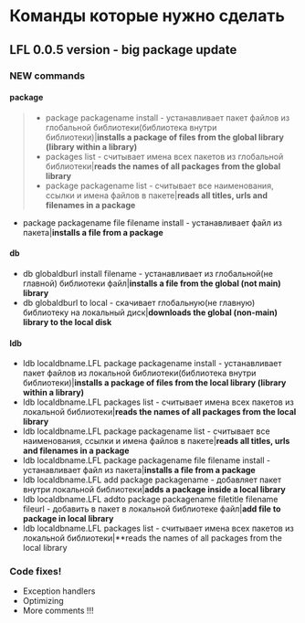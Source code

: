 # Команды которые нужно сделать

## LFL 0.0.5 version - big package update
### NEW commands

#### package

> * package packagename install - устанавливает пакет файлов из глобальной библиотеки(библиотека внутри библиотеки)|**installs a package of files from the global library (library within a library)**
> * packages list - считывает имена всех пакетов из глобальной библиотеки|**reads the names of all packages from the global library**
> * package packagename list - считывает все наименования, ссылки и имена файлов в пакете|**reads all titles, urls and filenames in a package**
* package packagename file filename install - устанавливает файл из пакета|**installs a file from a package**

#### db

* db globaldburl install filename - устанавливает из глобальной(не главной) библиотеки файл|**installs a file from the global (not main) library**
* db globaldburl to local - скачивает глобальную(не главную) библиотеку на локальный диск|**downloads the global (non-main) library to the local disk**

#### ldb

* ldb localdbname.LFL package packagename install - устанавливает пакет файлов из локальной библиотеки(библиотека внутри библиотеки)|**installs a package of files from the local library (library within a library)**
* ldb localdbname.LFL packages list - считывает имена всех пакетов из локальной библиотеки|**reads the names of all packages from the local library**
* ldb localdbname.LFL package packagename list - считывает все наименования, ссылки и имена файлов в пакете|**reads all titles, urls and filenames in a package**
* ldb localdbname.LFL package packagename file filename install - устанавливает файл из пакета|**installs a file from a package**
* ldb localdbname.LFL add package packagename - добавляет пакет внутри локальной библиотеки|**adds a package inside a local library**
* ldb localdbname.LFL addto package packagename filetitle filename fileurl - добавить в пакет в локальной библиотеке файл|**add file to package in local library**
* ldb localdbname.LFL packages list - считывает имена всех пакетов из локальной библиотеки|**reads the names of all packages from the local library

### Code fixes! 

* Exception handlers
* Optimizing
* More comments !!!
